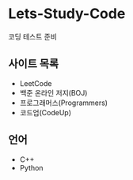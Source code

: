 # Lets-Study-Code
코딩 테스트 준비

## 사이트 목록
+ LeetCode
+ 백준 온라인 저지(BOJ)
+ 프로그래머스(Programmers)
+ 코드업(CodeUp)

## 언어
+ C++
+ Python
